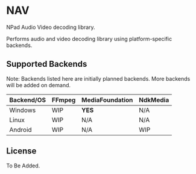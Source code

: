 NAV
=====

NPad Audio Video decoding library.

Performs audio and video decoding library using platform-specific backends.

Supported Backends
-----

Note: Backends listed here are initially planned backends. More backends will be added on demand.

| Backend/OS | FFmpeg  | MediaFoundation | NdkMedia |
|------------|---------|-----------------|----------|
| Windows    | WIP     | **YES**         | N/A      |
| Linux      | WIP     | N/A             | N/A      |
| Android    | WIP     | N/A             | WIP      |

License
-----

To Be Added.
